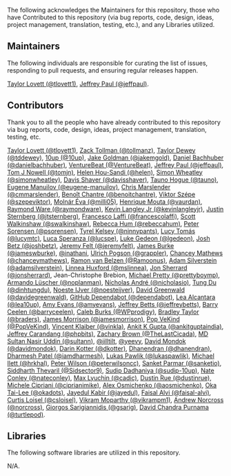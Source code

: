 The following acknowledges the Maintainers for this repository, those who have Contributed to this repository (via bug reports, code, design, ideas, project management, translation, testing, etc.), and any Libraries utilized.

## Maintainers

The following individuals are responsible for curating the list of issues, responding to pull requests, and ensuring regular releases happen.

[Taylor Lovett (@tlovett1)](https://github.com/tlovett1), [Jeffrey Paul (@jeffpaul)](https://github.com/jeffpaul).

## Contributors

Thank you to all the people who have already contributed to this repository via bug reports, code, design, ideas, project management, translation, testing, etc.

[Taylor Lovett (@tlovett1)](https://github.com/tlovett1), [Zack Tollman (@tollmanz)](https://github.com/tollmanz), [Taylor Dewey (@tddewey)](https://github.com/tddewey), [10up (@10up)](https://github.com/10up), [Jake Goldman (@jakemgold)](https://github.com/jakemgold), [Daniel Bachhuber (@danielbachhuber)](https://github.com/danielbachhuber), [VentureBeat (@VentureBeat)](https://github.com/VentureBeat), [Jeffrey Paul (@jeffpaul)](https://github.com/jeffpaul), [Tom J Nowell (@tomjn)](https://github.com/tomjn), [Helen Hou-Sandi (@helen)](https://github.com/helen), [Simon Wheatley (@simonwheatley)](https://github.com/simonwheatley), [Davis Shaver (@davisshaver)](https://github.com/davisshaver), [Tauno Hogue (@tauno)](https://github.com/tauno), [Eugene Manuilov (@eugene-manuilov)](https://github.com/eugene-manuilov), [Chris Marslender (@cmmarslender)](https://github.com/cmmarslender), [Benoît Chantre (@benoitchantre)](https://github.com/benoitchantre), [Viktor Szépe (@szepeviktor)](https://github.com/szepeviktor), [Molnár Éva (@milli05)](https://github.com/milli05), [Henrique Mouta (@vaurdan)](https://github.com/vaurdan), [Raymond Ware (@raymondware)](https://github.com/raymondware), [Kevin Langley Jr (@kevinlangleyjr)](https://github.com/kevinlangleyjr), [Justin Sternberg (@jtsternberg)](https://github.com/jtsternberg), [Francesco Laffi (@francescolaffi)](https://github.com/francescolaffi), [Scott Walkinshaw (@swalkinshaw)](https://github.com/swalkinshaw), [Rebecca Hum (@rebeccahum)](https://github.com/rebeccahum), [Peter Sorensen (@psorensen)](https://github.com/psorensen), [Tyrel Kelsey (@ninnypants)](https://github.com/ninnypants), [Lucy Tomás (@lucymtc)](https://github.com/lucymtc), [Luca Speranza (@lucspe)](https://github.com/lucspe), [Luke Gedeon (@lgedeon)](https://github.com/lgedeon), [Josh Betz (@joshbetz)](https://github.com/joshbetz), [Jeremy Felt (@jeremyfelt)](https://github.com/jeremyfelt), [James Burke (@jameswburke)](https://github.com/jameswburke), [@inathani](https://github.com/inathani), [Ulrich Pogson (@grappler)](https://github.com/grappler), [Chancey Mathews (@chanceymathews)](https://github.com/chanceymathews), [Ramon van Belzen (@Ramoonus)](https://github.com/Ramoonus), [Adam Silverstein (@adamsilverstein)](https://github.com/adamsilverstein), [Linnea Huxford (@mslinnea)](https://github.com/mslinnea), [Jon Sherrard (@jonsherrard)](https://github.com/jonsherrard), Jean-Christophe Brebion, [Michael Pretty (@prettyboymp)](https://github.com/prettyboymp), [Armando Lüscher (@noplanman)](https://github.com/noplanman), [Nícholas André (@nicholasio)](https://github.com/nicholasio), [Tung Du (@dinhtungdu)](https://github.com/dinhtungdu), [Noeste IJver (@noesteijver)](https://github.com/noesteijver), [David Greenwald (@davidegreenwald)](https://github.com/davidegreenwald), [GitHub Dependabot (@dependabot)](https://github.com/apps/dependabot), [Lea Alcantara (@lea10up)](https://github.com/lea10up), [Amy Evans (@amyevans)](https://github.com/amyevans), [Jeffrey Betts (@jeffreybetts)](https://github.com/jeffreybetts), [Barry Ceelen (@barryceelen)](https://github.com/barryceelen), [Caleb Burks (@WPprodigy)](https://github.com/WPprodigy), [Bradley Taylor (@braders)](https://github.com/braders), [James Morrison (@jamesmorrison)](https://github.com/jamesmorrison), [Pop VeKind (@PopVeKind)](https://github.com/PopVeKind), [Vincent Klaiber (@vinkla)](https://github.com/vinkla), [Ankit K Gupta (@ankitguptaindia)](https://github.com/ankitguptaindia), [Jeffrey Carandang (@phpbits)](https://github.com/phpbits), [Zachary Brown (@TheLastCicada)](https://github.com/TheLastCicada), [MD Sultan Nasir Uddin (@sultann)](https://github.com/sultann), [@jilltilt](https://github.com/jilltilt), [@yeevy](https://github.com/yeevy), [David Mondok (@davidmondok)](https://github.com/davidmondok), [Darin Kotter (@dkotter)](https://github.com/dkotter), [Dhanendran (@dhanendran)](https://github.com/dhanendran), [Dharmesh Patel (@iamdharmesh)](https://github.com/iamdharmesh), [Lukas Pawlik (@lukaspawlik)](https://github.com/lukaspawlik), [Michael Ilett (@hrkhal)](https://github.com/hrkhal), [Peter Wilson (@peterwilsoncc)](https://github.com/peterwilsoncc), [Sanket Parmar (@sanketio)](https://github.com/sanketio), [Siddharth Thevaril (@Sidsector9)](https://github.com/Sidsector9), [Sudip Dadhaniya (@sudip-10up)](https://github.com/sudip-10up), [Nate Conley (@nateconley)](https://github.com/nateconley), [Max Lyuchin (@cadic)](https://github.com/cadic), [Dustin Rue (@dustinrue)](https://github.com/dustinrue), [Michele Cipriani (@ciprianimike)](https://github.com/ciprianimike), [Alex Osmichenko (@aosmichenko)](https://github.com/aosmichenko), [Oka Tai-Lee (@okadots)](https://github.com/okadots), [Jayedul Kabir (@jayedul)](https://github.com/jayedul), [Faisal Alvi (@faisal-alvi)](https://github.com/faisal-alvi), [Curtis Loisel (@csloisel)](https://github.com/csloisel), [Vikram Moparthy (@vikrampm1)](https://github.com/vikrampm1), [Andrew Norcross (@norcross)](https://github.com/norcross), [Giorgos Sarigiannidis (@gsarig)](https://github.com/gsarig), [David Chandra Purnama (@turtlepod)](https://github.com/turtlepod).

## Libraries

The following software libraries are utilized in this repository.

N/A.
